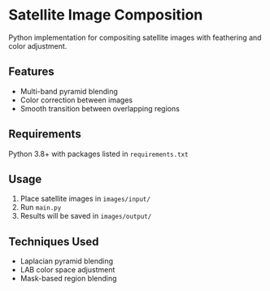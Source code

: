 # Satellite Image Composition

Python implementation for compositing satellite images with feathering and color adjustment.

## Features
- Multi-band pyramid blending
- Color correction between images
- Smooth transition between overlapping regions

## Requirements
Python 3.8+ with packages listed in `requirements.txt`

## Usage
1. Place satellite images in `images/input/`
2. Run `main.py`
3. Results will be saved in `images/output/`

## Techniques Used
- Laplacian pyramid blending
- LAB color space adjustment
- Mask-based region blending
